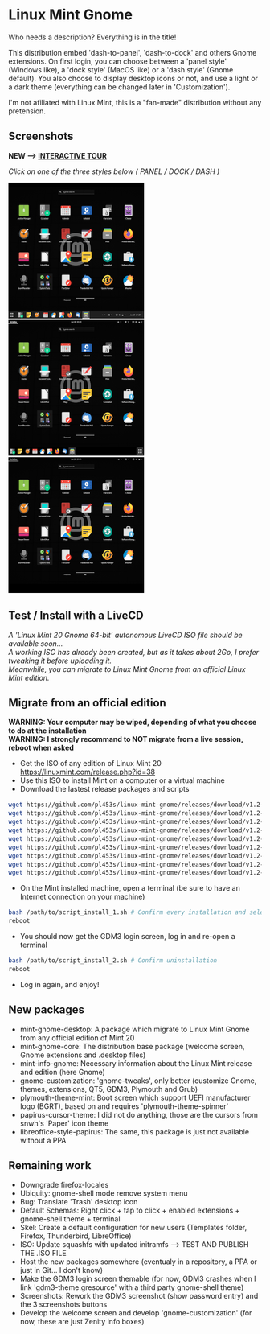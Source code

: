 # Linux Mint Gnome
Who needs a description? Everything is in the title!

This distribution embed 'dash-to-panel', 'dash-to-dock' and others Gnome extensions.
On first login, you can choose between a 'panel style' (Windows like), a 'dock style' (MacOS like) or a 'dash style' (Gnome default).
You also choose to display desktop icons or not, and use a light or a dark theme (everything can be changed later in 'Customization').

I'm not afiliated with Linux Mint, this is a "fan-made" distribution without any pretension.

## Screenshots

**NEW --> [INTERACTIVE TOUR](https://github.com/pl453s/linux-mint-gnome/blob/main/tour/tour.md)**

*Click on one of the three styles below ( PANEL / DOCK / DASH )*

[![Panel style](img/panel.png)](https://github.com/pl453s/linux-mint-gnome/blob/main/tour/panel.md)
[![Dock style](img/dock.png)](https://github.com/pl453s/linux-mint-gnome/blob/main/tour/dock.md)
[![Dash style](img/dash.png)](https://github.com/pl453s/linux-mint-gnome/blob/main/tour/dash.md)

## Test / Install with a LiveCD

*A 'Linux Mint 20 Gnome 64-bit' autonomous LiveCD ISO file should be available soon...*  
*A working ISO has already been created, but as it takes about 2Go, I prefer tweaking it before uploading it.*  
*Meanwhile, you can migrate to Linux Mint Gnome from an official Linux Mint edition.*

## Migrate from an official edition

**WARNING: Your computer may be wiped, depending of what you choose to do at the installation**  
**WARNING: I strongly recommand to NOT migrate from a live session, reboot when asked**
- Get the ISO of any edition of Linux Mint 20 https://linuxmint.com/release.php?id=38
- Use this ISO to install Mint on a computer or a virtual machine
- Download the lastest release packages and scripts
```bash
wget https://github.com/pl453s/linux-mint-gnome/releases/download/v1.2-mint20/mint-gnome-desktop.deb
wget https://github.com/pl453s/linux-mint-gnome/releases/download/v1.2-mint20/mint-gnome-core.deb
wget https://github.com/pl453s/linux-mint-gnome/releases/download/v1.2-mint20/mint-info-gnome.deb
wget https://github.com/pl453s/linux-mint-gnome/releases/download/v1.2-mint20/gnome-customization.deb
wget https://github.com/pl453s/linux-mint-gnome/releases/download/v1.2-mint20/plymouth-theme-mint.deb
wget https://github.com/pl453s/linux-mint-gnome/releases/download/v1.2-mint20/papirus-cursor-theme.deb
wget https://github.com/pl453s/linux-mint-gnome/releases/download/v1.2-mint20/libreoffice-style-papirus.deb
wget https://github.com/pl453s/linux-mint-gnome/releases/download/v1.2-mint20/script_install_1.sh
wget https://github.com/pl453s/linux-mint-gnome/releases/download/v1.2-mint20/script_install_2.sh
```
- On the Mint installed machine, open a terminal (be sure to have an Internet connection on your machine)
```bash
bash /path/to/script_install_1.sh # Confirm every installation and select 'gdm3' instead of 'lightdm'
reboot
```
- You should now get the GDM3 login screen, log in and re-open a terminal
```bash
bash /path/to/script_install_2.sh # Confirm uninstallation
reboot
```
- Log in again, and enjoy!

## New packages

- mint-gnome-desktop: A package which migrate to Linux Mint Gnome from any official edition of Mint 20
- mint-gnome-core: The distribution base package (welcome screen, Gnome extensions and .desktop files)
- mint-info-gnome: Necessary information about the Linux Mint release and edition (here Gnome)
- gnome-customization: 'gnome-tweaks', only better (customize Gnome, themes, extensions, QT5, GDM3, Plymouth and Grub)
- plymouth-theme-mint: Boot screen which support UEFI manufacturer logo (BGRT), based on and requires 'plymouth-theme-spinner'
- papirus-cursor-theme: I did not do anything, those are the cursors from snwh's 'Paper' icon theme
- libreoffice-style-papirus: The same, this package is just not available without a PPA

## Remaining work

- Downgrade firefox-locales
- Ubiquity: gnome-shell mode remove system menu
- Bug: Translate 'Trash' desktop icon
- Default Schemas: Right click + tap to click + enabled extensions + gnome-shell theme + terminal
- Skel: Create a default configuration for new users (Templates folder, Firefox, Thunderbird, LibreOffice)
- ISO: Update squashfs with updated initramfs --> TEST AND PUBLISH THE .ISO FILE
- Host the new packages somewhere (eventualy in a repository, a PPA or just in Git... I don't know)
- Make the GDM3 login screen themable (for now, GDM3 crashes when I link 'gdm3-theme.gresource' with a third party gnome-shell theme)
- Screenshots: Rework the GDM3 screenshot (show password entry) and the 3 screenshots buttons
- Develop the welcome screen and develop 'gnome-customization' (for now, these are just Zenity info boxes)
